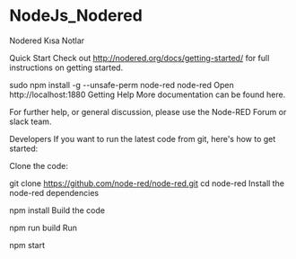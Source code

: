 # NodeJs_Nodered
Nodered Kısa Notlar

Quick Start
Check out http://nodered.org/docs/getting-started/ for full instructions on getting started.

sudo npm install -g --unsafe-perm node-red
node-red
Open http://localhost:1880
Getting Help
More documentation can be found here.

For further help, or general discussion, please use the Node-RED Forum or slack team.

Developers
If you want to run the latest code from git, here's how to get started:

Clone the code:

 git clone https://github.com/node-red/node-red.git
 cd node-red
Install the node-red dependencies

 npm install
Build the code

 npm run build
Run

 npm start
